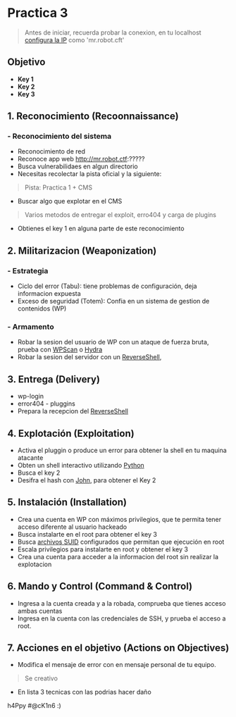# Practica 3 

> Antes de iniciar, recuerda probar la conexion, en tu localhost [configura la IP](https://github.com/heanczko311299/githack/blob/main/Trucos/Pentest.md) como 'mr.robot.cft'

## Objetivo
* **Key 1**
* **Key 2**
* **Key 3**

## 1. Reconocimiento (Recoonnaissance)
### - Reconocimiento del sistema
- Reconocimiento de red
- Reconoce app web http://mr.robot.ctf:?????
- Busca vulnerabilidaes en algun directorio
- Necesitas recolectar la pista oficial y la siguiente:
> Pista: Practica 1 + CMS
- Buscar algo que explotar en el CMS
> Varios metodos de entregar el exploit, erro404 y carga de plugins
- Obtienes el key 1 en alguna parte de este reconocimiento

## 2. Militarizacion (Weaponization)
### - Estrategia
- Ciclo del error (Tabu): tiene problemas de configuración, deja informacion expuesta
- Exceso de seguridad (Totem):  Confia en un sistema de gestion de contenidos (WP)
	
### - Armamento 
- Robar la sesion del usuario de WP con un ataque de fuerza bruta, prueba con [WPScan](https://github.com/wpscanteam/wpscan/blob/master/README.md) o [Hydra](https://github.com/vanhauser-thc/thc-hydra/blob/master/README.md)
- Robar la sesion del servidor con un [ReverseShell](https://github.com/heanczko311299/githack/blob/main/Trucos/ReverseShell.md), 

## 3. Entrega (Delivery)
- wp-login
- error404 - pluggins
- Prepara la recepcion del [ReverseShell](https://github.com/heanczko311299/githack/blob/main/Trucos/ReverseShell.md)
		
## 4. Explotación (Exploitation)
- Activa el pluggin o produce un error para obtener la shell en tu maquina atacante
- Obten un shell interactivo utilizando [Python](https://github.com/heanczko311299/githack/blob/main/Trucos/Pentest.md)
- Busca el key 2
- Desifra el hash con [John](https://github.com/openwall/john), para obtener el Key 2
	
## 5. Instalación (Installation)
- Crea una cuenta en WP con máximos privilegios, que te permita tener acceso diferente al usuario hackeado
- Busca instalarte en el root para obtener el key 3
- Busca [archivos SUID](https://github.com/heanczko311299/githack/blob/main/Trucos/Pentest.md) configurados que permitan que ejecución en root
- Escala privilegios para instalarte en root y obtener el key 3
- Crea una cuenta para acceder a la informacion del root sin realizar la explotacion
	
## 6. Mando y Control (Command & Control)
- Ingresa a la cuenta creada y a la robada, comprueba que tienes acceso ambas cuentas
- Ingresa en la cuenta con las credenciales de SSH, y prueba el acceso a root.
		
## 7. Acciones en el objetivo (Actions on Objectives)
- Modifica el mensaje de error con en mensaje personal de tu equipo.
> Se creativo
- En lista 3 tecnicas con las podrias hacer daño


h4Ppy #@cK1n6 :)
